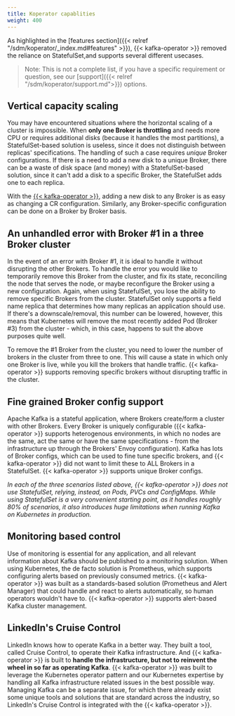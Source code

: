 ```yaml
---
title: Koperator capablities
weight: 400
---
```


As highlighted in the [features section]({{< relref "/sdm/koperator/_index.md#features" >}}), {{< kafka-operator >}} removed the reliance on StatefulSet,and supports several different usecases.

> Note: This is not a complete list, if you have a specific requirement or question, see our [support]({{< relref "/sdm/koperator/support.md">}}) options.

## Vertical capacity scaling

You may have encountered situations where the horizontal scaling of a cluster is impossible. When **only one Broker is throttling** and needs more CPU or requires additional disks (because it handles the most partitions), a StatefulSet-based solution is useless, since it does not distinguish between replicas' specifications. The handling of such a case requires *unique* Broker configurations. If there is a need to add a new disk to a unique Broker, there can be a waste of disk space (and money) with a StatefulSet-based solution, since it can't add a disk to a specific Broker, the StatefulSet adds one to each replica.

With the [{{< kafka-operator >}}](https://github.com/banzaicloud/koperator), adding a new disk to any Broker is as easy as changing a CR configuration. Similarly, any Broker-specific configuration can be done on a Broker by Broker basis.

## An unhandled error with Broker #1 in a three Broker cluster

In the event of an error with Broker #1, it is ideal to handle it without disrupting the other Brokers. To handle the error you would like to temporarily remove this Broker from the cluster, and fix its state, reconciling the node that serves the node, or maybe reconfigure the Broker using a new configuration. Again, when using StatefulSet, you lose the ability to remove specific Brokers from the cluster. StatefulSet only supports a field name replica that determines how many replicas an application should use. If there's a downscale/removal, this number can be lowered, however, this means that Kubernetes will remove the most recently added Pod (Broker #3) from the cluster - which, in this case, happens to suit the above purposes quite well.

To remove the #1 Broker from the cluster, you need to lower the number of brokers in the cluster from three to one. This will cause a state in which only one Broker is live, while you kill the brokers that handle traffic. {{< kafka-operator >}} supports removing specific brokers without disrupting traffic in the cluster.

## Fine grained Broker config support

Apache Kafka is a stateful application, where Brokers create/form a cluster with other Brokers. Every Broker is uniquely configurable ({{< kafka-operator >}} supports heterogenous environments, in which no nodes are the same, act the same or have the same specifications - from the infrastructure up through the Brokers' Envoy configuration). Kafka has lots of Broker configs, which can be used to fine tune specific brokers, and {{< kafka-operator >}} did not want to limit these to ALL Brokers in a StatefulSet. {{< kafka-operator >}} supports unique Broker configs.

*In each of the three scenarios listed above, {{< kafka-operator >}} does not use StatefulSet, relying, instead, on Pods, PVCs and ConfigMaps. While using StatefulSet is a very convenient starting point, as it handles roughly 80% of scenarios, it also introduces huge limitations when running Kafka on Kubernetes in production.*

## Monitoring based control

Use of monitoring is essential for any application, and all relevant information about Kafka should be published to a monitoring solution. When using Kubernetes, the de facto solution is Prometheus, which supports configuring alerts based on previously consumed metrics. {{< kafka-operator >}} was built as a standards-based solution (Prometheus and Alert Manager) that could handle and react to alerts automatically, so human operators wouldn't have to. {{< kafka-operator >}} supports alert-based Kafka cluster management.

## LinkedIn's Cruise Control

  LinkedIn knows how to operate Kafka in a better way. They built a tool, called Cruise Control, to operate their Kafka infrastructure. And {{< kafka-operator >}} is built to **handle the infrastructure, but not to reinvent the wheel in so far as operating Kafka**. {{< kafka-operator >}} was built to leverage the Kubernetes operator pattern and our Kubernetes expertise by handling all Kafka infrastructure related issues in the best possible way. Managing Kafka can be a separate issue, for which there already exist some unique tools and solutions that are standard across the industry, so LinkedIn's Cruise Control is integrated with the {{< kafka-operator >}}.
